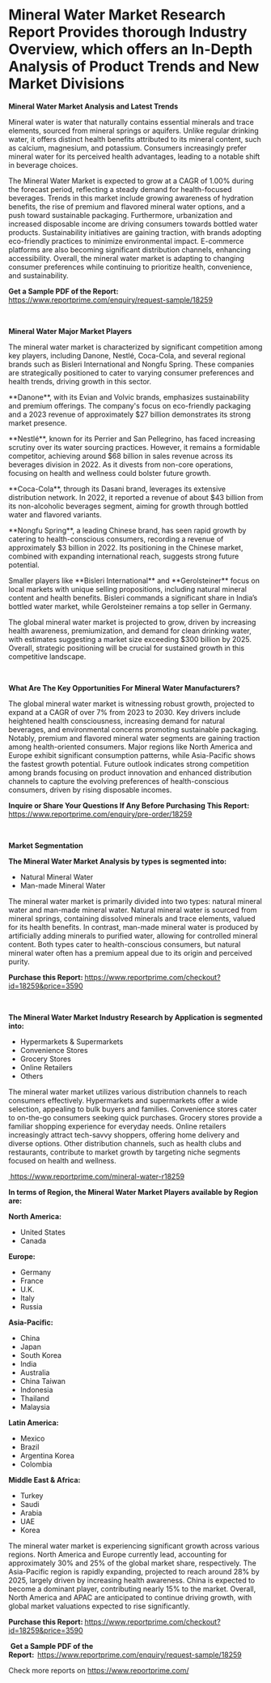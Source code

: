 <p><h1>Mineral Water Market Research Report Provides thorough Industry Overview, which offers an In-Depth Analysis of Product Trends and New Market Divisions</h1></p><p><strong>Mineral Water Market Analysis and Latest Trends</strong></p>
<p><p>Mineral water is water that naturally contains essential minerals and trace elements, sourced from mineral springs or aquifers. Unlike regular drinking water, it offers distinct health benefits attributed to its mineral content, such as calcium, magnesium, and potassium. Consumers increasingly prefer mineral water for its perceived health advantages, leading to a notable shift in beverage choices.</p><p>The Mineral Water Market is expected to grow at a CAGR of 1.00% during the forecast period, reflecting a steady demand for health-focused beverages. Trends in this market include growing awareness of hydration benefits, the rise of premium and flavored mineral water options, and a push toward sustainable packaging. Furthermore, urbanization and increased disposable income are driving consumers towards bottled water products. Sustainability initiatives are gaining traction, with brands adopting eco-friendly practices to minimize environmental impact. E-commerce platforms are also becoming significant distribution channels, enhancing accessibility. Overall, the mineral water market is adapting to changing consumer preferences while continuing to prioritize health, convenience, and sustainability.</p></p>
<p><strong>Get a Sample PDF of the Report:&nbsp;</strong> <a href="https://www.reportprime.com/enquiry/request-sample/18259?utm_campaign=3515&utm_medium=2&utm_source=Github&utm_content=ia&utm_term=19032025&utm_id=mineral-water">https://www.reportprime.com/enquiry/request-sample/18259</a></p>
<p>&nbsp;</p>
<p><strong>Mineral Water Major Market Players</strong></p>
<p><p>The mineral water market is characterized by significant competition among key players, including Danone, Nestlé, Coca-Cola, and several regional brands such as Bisleri International and Nongfu Spring. These companies are strategically positioned to cater to varying consumer preferences and health trends, driving growth in this sector.</p><p>**Danone**, with its Evian and Volvic brands, emphasizes sustainability and premium offerings. The company's focus on eco-friendly packaging and a 2023 revenue of approximately $27 billion demonstrates its strong market presence. </p><p>**Nestlé**, known for its Perrier and San Pellegrino, has faced increasing scrutiny over its water sourcing practices. However, it remains a formidable competitor, achieving around $68 billion in sales revenue across its beverages division in 2022. As it divests from non-core operations, focusing on health and wellness could bolster future growth.</p><p>**Coca-Cola**, through its Dasani brand, leverages its extensive distribution network. In 2022, it reported a revenue of about $43 billion from its non-alcoholic beverages segment, aiming for growth through bottled water and flavored variants.</p><p>**Nongfu Spring**, a leading Chinese brand, has seen rapid growth by catering to health-conscious consumers, recording a revenue of approximately $3 billion in 2022. Its positioning in the Chinese market, combined with expanding international reach, suggests strong future potential.</p><p>Smaller players like **Bisleri International** and **Gerolsteiner** focus on local markets with unique selling propositions, including natural mineral content and health benefits. Bisleri commands a significant share in India’s bottled water market, while Gerolsteiner remains a top seller in Germany.</p><p>The global mineral water market is projected to grow, driven by increasing health awareness, premiumization, and demand for clean drinking water, with estimates suggesting a market size exceeding $300 billion by 2025. Overall, strategic positioning will be crucial for sustained growth in this competitive landscape.</p></p>
<p>&nbsp;</p>
<p><strong>What Are The Key Opportunities For Mineral Water Manufacturers?</strong></p>
<p><p>The global mineral water market is witnessing robust growth, projected to expand at a CAGR of over 7% from 2023 to 2030. Key drivers include heightened health consciousness, increasing demand for natural beverages, and environmental concerns promoting sustainable packaging. Notably, premium and flavored mineral water segments are gaining traction among health-oriented consumers. Major regions like North America and Europe exhibit significant consumption patterns, while Asia-Pacific shows the fastest growth potential. Future outlook indicates strong competition among brands focusing on product innovation and enhanced distribution channels to capture the evolving preferences of health-conscious consumers, driven by rising disposable incomes.</p></p>
<p><strong>Inquire or Share Your Questions If Any Before Purchasing This Report:</strong> <a href="https://www.reportprime.com/enquiry/pre-order/18259?utm_campaign=3515&utm_medium=2&utm_source=Github&utm_content=ia&utm_term=19032025&utm_id=mineral-water">https://www.reportprime.com/enquiry/pre-order/18259</a></p>
<p>&nbsp;</p>
<p><strong>Market Segmentation</strong></p>
<p><strong>The Mineral Water Market Analysis by types is segmented into:</strong></p>
<p><ul><li>Natural Mineral Water</li><li>Man-made Mineral Water</li></ul></p>
<p><p>The mineral water market is primarily divided into two types: natural mineral water and man-made mineral water. Natural mineral water is sourced from mineral springs, containing dissolved minerals and trace elements, valued for its health benefits. In contrast, man-made mineral water is produced by artificially adding minerals to purified water, allowing for controlled mineral content. Both types cater to health-conscious consumers, but natural mineral water often has a premium appeal due to its origin and perceived purity.</p></p>
<p><strong>Purchase this Report:&nbsp;</strong><a href="https://www.reportprime.com/checkout?id=18259&price=3590&utm_campaign=3515&utm_medium=2&utm_source=Github&utm_content=ia&utm_term=19032025&utm_id=mineral-water">https://www.reportprime.com/checkout?id=18259&price=3590</a></p>
<p>&nbsp;</p>
<p><strong>The Mineral Water Market Industry Research by Application is segmented into:</strong></p>
<p><ul><li>Hypermarkets & Supermarkets</li><li>Convenience Stores</li><li>Grocery Stores</li><li>Online Retailers</li><li>Others</li></ul></p>
<p><p>The mineral water market utilizes various distribution channels to reach consumers effectively. Hypermarkets and supermarkets offer a wide selection, appealing to bulk buyers and families. Convenience stores cater to on-the-go consumers seeking quick purchases. Grocery stores provide a familiar shopping experience for everyday needs. Online retailers increasingly attract tech-savvy shoppers, offering home delivery and diverse options. Other distribution channels, such as health clubs and restaurants, contribute to market growth by targeting niche segments focused on health and wellness.</p></p>
<p><a href="https://www.reportprime.com/mineral-water-r18259?utm_campaign=3515&utm_medium=2&utm_source=Github&utm_content=ia&utm_term=19032025&utm_id=mineral-water">&nbsp;https://www.reportprime.com/mineral-water-r18259</a></p>
<p><strong>In terms of Region, the Mineral Water Market Players available by Region are:</strong></p>
<p>
    <p> <strong> North America: </strong>
        <ul>
            <li>United States</li>
            <li>Canada</li>
        </ul>
        </p> 
    <p> <strong> Europe: </strong>
        <ul>
            <li>Germany</li>
            <li>France</li>
            <li>U.K.</li>
            <li>Italy</li>
            <li>Russia</li>
        </ul>
        </p> 
    <p> <strong> Asia-Pacific: </strong>
        <ul>
            <li>China</li>
            <li>Japan</li>
            <li>South Korea</li>
            <li>India</li>
            <li>Australia</li>
            <li>China Taiwan</li>
            <li>Indonesia</li>
            <li>Thailand</li>
            <li>Malaysia</li>
        </ul>
        </p> 
    <p> <strong> Latin America: </strong>
        <ul>
            <li>Mexico</li>
            <li>Brazil</li>
            <li>Argentina Korea</li>
            <li>Colombia</li>
        </ul>
        </p> 
    <p> <strong> Middle East & Africa: </strong>
        <ul>
            <li>Turkey</li>
            <li>Saudi</li>
            <li>Arabia</li>
            <li>UAE</li>
            <li>Korea</li>
        </ul>
    </p>
    </p>
<p><p>The mineral water market is experiencing significant growth across various regions. North America and Europe currently lead, accounting for approximately 30% and 25% of the global market share, respectively. The Asia-Pacific region is rapidly expanding, projected to reach around 28% by 2025, largely driven by increasing health awareness. China is expected to become a dominant player, contributing nearly 15% to the market. Overall, North America and APAC are anticipated to continue driving growth, with global market valuations expected to rise significantly.</p></p>
<p><strong>Purchase this Report: </strong><a href="https://www.reportprime.com/checkout?id=18259&price=3590&utm_campaign=3515&utm_medium=2&utm_source=Github&utm_content=ia&utm_term=19032025&utm_id=mineral-water">https://www.reportprime.com/checkout?id=18259&price=3590</a></p>
<p>&nbsp;<strong>Get a Sample PDF of the Report:&nbsp;&nbsp;</strong><a href="https://www.reportprime.com/enquiry/request-sample/18259?utm_campaign=3515&utm_medium=2&utm_source=Github&utm_content=ia&utm_term=19032025&utm_id=mineral-water">https://www.reportprime.com/enquiry/request-sample/18259</a></p>
<p><strong></strong></p>
<p>Check more reports on <a href="https://www.reportprime.com/?utm_campaign=3515&utm_medium=2&utm_source=Github&utm_content=ia&utm_term=19032025&utm_id=mineral-water">https://www.reportprime.com/</a></p>